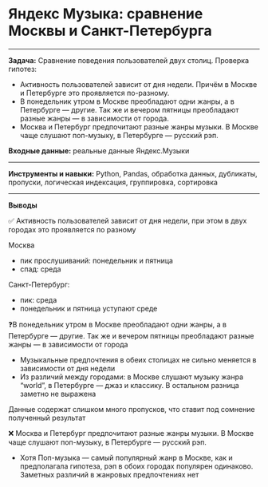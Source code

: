 # Яндекс Музыка: сравнение Москвы и Санкт-Петербурга
-----

**Задача:** Сравнение поведения пользователей двух столиц. Проверка гипотез:
* Активность пользователей зависит от дня недели. Причём в Москве и Петербурге это проявляется по-разному.
* В понедельник утром в Москве преобладают одни жанры, а в Петербурге — другие. Так же и вечером пятницы преобладают разные жанры — в зависимости от города.
* Москва и Петербург предпочитают разные жанры музыки. В Москве чаще слушают поп-музыку, в Петербурге — русский рэп.

**Входные данные:** реальные данные Яндекс.Музыки 

------
**Инструменты и навыки:** Python, Pandas, обработка данных, дубликаты, пропуски, логическая индексация, группировка, сортировка

----

**Выводы**

✅ Активность пользователей зависит от дня недели, при этом в двух городах это проявляется по разному

Москва
  * пик прослушиваний: понедельник и пятница
  * спад: среда
    
Санкт-Петербург:
  * пик: среда
  * понедельник и пятница уступают среде

❓В понедельник утром в Москве преобладают одни жанры, а в Петербурге — другие. Так же и вечером пятницы преобладают разные жанры — в зависимости от города

* Музыкальные предпочтения в обеих столицах не сильно меняется в зависимости от дня недели
* Из  различий между городами: в Москве слушают музыку жанра “world”, в Петербурге — джаз и классику. В остальном разница заметно не выражена

Данные содержат слишком много пропусков, что ставит под сомнение полученный результат

❌ Москва и Петербург предпочитают разные жанры музыки. В Москве чаще слушают поп-музыку, в Петербурге — русский рэп.

* Хотя Поп-музыка — самый популярный жанр в Москве, как и предполагала гипотеза, рэп в обоих городах популярен одинаково. Заметных различий в жанровых предпочтениях нет

